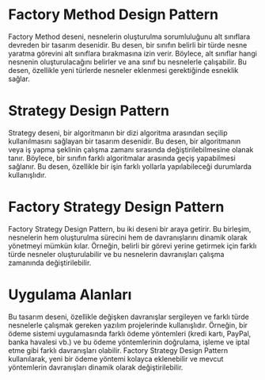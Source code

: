 # Factory Method Design Pattern
Factory Method deseni, nesnelerin oluşturulma sorumluluğunu alt sınıflara devreden bir tasarım desenidir. Bu desen, bir sınıfın belirli bir türde nesne yaratma görevini alt sınıflara bırakmasına izin verir. Böylece, alt sınıflar hangi nesnenin oluşturulacağını belirler ve ana sınıf bu nesnelerle çalışabilir. Bu desen, özellikle yeni türlerde nesneler eklenmesi gerektiğinde esneklik sağlar.

# Strategy Design Pattern
Strategy deseni, bir algoritmanın bir dizi algoritma arasından seçilip kullanılmasını sağlayan bir tasarım desenidir. Bu desen, bir algoritmanın veya iş yapma şeklinin çalışma zamanı sırasında değiştirilebilmesine olanak tanır. Böylece, bir sınıfın farklı algoritmalar arasında geçiş yapabilmesi sağlanır. Bu desen, özellikle bir işin farklı yollarla yapılabileceği durumlarda kullanışlıdır.

# Factory Strategy Design Pattern
Factory Strategy Design Pattern, bu iki deseni bir araya getirir. Bu birleşim, nesnelerin hem oluşturulma sürecini hem de davranışlarını dinamik olarak yönetmeyi mümkün kılar. Örneğin, belirli bir görevi yerine getirmek için farklı türde nesneler oluşturulabilir ve bu nesnelerin davranışları çalışma zamanında değiştirilebilir.

# Uygulama Alanları
Bu tasarım deseni, özellikle değişken davranışlar sergileyen ve farklı türde nesnelerle çalışmak gereken yazılım projelerinde kullanışlıdır. Örneğin, bir ödeme sistemi uygulamasında farklı ödeme yöntemleri (kredi kartı, PayPal, banka havalesi vb.) ve bu ödeme yöntemlerinin doğrulama, işleme ve iptal etme gibi farklı davranışları olabilir. Factory Strategy Design Pattern kullanılarak, yeni bir ödeme yöntemi kolayca eklenebilir ve mevcut yöntemlerin davranışları dinamik olarak değiştirilebilir.

